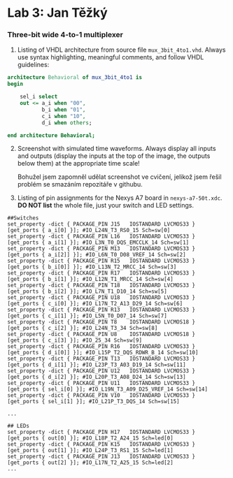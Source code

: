# Lab 3: Jan Těžký

### Three-bit wide 4-to-1 multiplexer

1. Listing of VHDL architecture from source file `mux_3bit_4to1.vhd`. Always use syntax highlighting, meaningful comments, and follow VHDL guidelines:

```vhdl
architecture Behavioral of mux_3bit_4to1 is
begin

    sel_i select
    out <= a_i when "00", 
           b_i when "01",
           c_i when "10",
           d_i when others; 

end architecture Behavioral;
```

2. Screenshot with simulated time waveforms. Always display all inputs and outputs (display the inputs at the top of the image, the outputs below them) at the appropriate time scale!

    Bohužel jsem zapomněl udělat screenshot ve cvičení, jelikož jsem řešil problém se smazáním repozitáře v githubu.
   

3. Listing of pin assignments for the Nexys A7 board in `nexys-a7-50t.xdc`. **DO NOT list** the whole file, just your switch and LED settings.

```shell
##Switches
set_property -dict { PACKAGE_PIN J15   IOSTANDARD LVCMOS33 } [get_ports { a_i[0] }]; #IO_L24N_T3_RS0_15 Sch=sw[0]
set_property -dict { PACKAGE_PIN L16   IOSTANDARD LVCMOS33 } [get_ports { a_i[1] }]; #IO_L3N_T0_DQS_EMCCLK_14 Sch=sw[1]
set_property -dict { PACKAGE_PIN M13   IOSTANDARD LVCMOS33 } [get_ports { a_i[2]] }]; #IO_L6N_T0_D08_VREF_14 Sch=sw[2]
set_property -dict { PACKAGE_PIN R15   IOSTANDARD LVCMOS33 } [get_ports { b_i[0]] }]; #IO_L13N_T2_MRCC_14 Sch=sw[3]
set_property -dict { PACKAGE_PIN R17   IOSTANDARD LVCMOS33 } [get_ports { b_i[1] }]; #IO_L12N_T1_MRCC_14 Sch=sw[4]
set_property -dict { PACKAGE_PIN T18   IOSTANDARD LVCMOS33 } [get_ports { b_i[2] }]; #IO_L7N_T1_D10_14 Sch=sw[5]
set_property -dict { PACKAGE_PIN U18   IOSTANDARD LVCMOS33 } [get_ports { c_i[0] }]; #IO_L17N_T2_A13_D29_14 Sch=sw[6]
set_property -dict { PACKAGE_PIN R13   IOSTANDARD LVCMOS33 } [get_ports { c_i[1] }]; #IO_L5N_T0_D07_14 Sch=sw[7]
set_property -dict { PACKAGE_PIN T8    IOSTANDARD LVCMOS18 } [get_ports { c_i[2] }]; #IO_L24N_T3_34 Sch=sw[8]
set_property -dict { PACKAGE_PIN U8    IOSTANDARD LVCMOS18 } [get_ports { c_i[3] }]; #IO_25_34 Sch=sw[9]
set_property -dict { PACKAGE_PIN R16   IOSTANDARD LVCMOS33 } [get_ports { d_i[0]] }]; #IO_L15P_T2_DQS_RDWR_B_14 Sch=sw[10]
set_property -dict { PACKAGE_PIN T13   IOSTANDARD LVCMOS33 } [get_ports { d_i[1] }]; #IO_L23P_T3_A03_D19_14 Sch=sw[11]
set_property -dict { PACKAGE_PIN U12   IOSTANDARD LVCMOS33 } [get_ports { d_i[2] }]; #IO_L20P_T3_A08_D24_14 Sch=sw[13]
set_property -dict { PACKAGE_PIN U11   IOSTANDARD LVCMOS33 } [get_ports { sel_i[0] }]; #IO_L19N_T3_A09_D25_VREF_14 Sch=sw[14]
set_property -dict { PACKAGE_PIN V10   IOSTANDARD LVCMOS33 } [get_ports { sel_i[1] }]; #IO_L21P_T3_DQS_14 Sch=sw[15]

...

## LEDs
set_property -dict { PACKAGE_PIN H17   IOSTANDARD LVCMOS33 } [get_ports { out[0] }]; #IO_L18P_T2_A24_15 Sch=led[0]
set_property -dict { PACKAGE_PIN K15   IOSTANDARD LVCMOS33 } [get_ports { out[1] }]; #IO_L24P_T3_RS1_15 Sch=led[1]
set_property -dict { PACKAGE_PIN J13   IOSTANDARD LVCMOS33 } [get_ports { out[2] }]; #IO_L17N_T2_A25_15 Sch=led[2]
...
```
